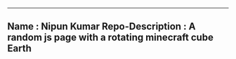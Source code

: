 ------------------------------
 Name : Nipun Kumar
 Repo-Description :  A random js page with a rotating minecraft cube Earth 
------------------------------ 